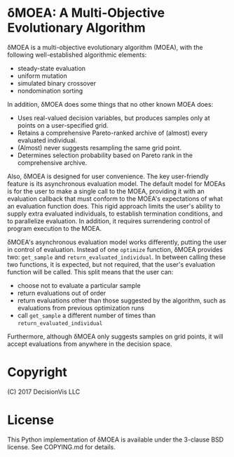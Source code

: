# δMOEA: A Multi-Objective Evolutionary Algorithm

δMOEA is a multi-objective evolutionary algorithm (MOEA),
with the following well-established algorithmic elements:

* steady-state evaluation
* uniform mutation
* simulated binary crossover
* nondomination sorting

In addition, δMOEA does some things that no other known
MOEA does:

* Uses real-valued decision variables, but produces samples
only at points on a user-specified grid.
* Retains a comprehensive Pareto-ranked archive of (almost)
every evaluated individual.
* (Almost) never suggests resampling the same grid point.
* Determines selection probability based on Pareto rank
in the comprehensive archive.

Also, δMOEA is designed for user convenience.  The key
user-friendly feature is its asynchronous evaluation model.
The default model for MOEAs is for the user to make a
single call to the MOEA, providing it with an evaluation
callback that must conform to the MOEA's expectations of
what an evaluation function does.  This rigid approach
limits the user's ability to supply extra evaluated
individuals, to establish termination conditions, and to
parallelize evaluation.  In addition, it requires
surrendering control of program execution to the MOEA.

δMOEA's asynchronous evaluation model works differently,
putting the user in control of evaluation.  Instead of one
`optimize` function, δMOEA provides two: `get_sample`
and `return_evaluated_individual`.  In between calling
these two functions, it is expected, but not required,
that the user's evaluation function will be called.
This split means that the user can:

* choose not to evaluate a particular sample
* return evaluations out of order
* return evaluations other than those suggested by the
algorithm, such as evaluations from previous optimization
runs
* call `get_sample` a different number of times than
`return_evaluated_individual`

Furthermore, although δMOEA only suggests samples on grid
points, it will accept evaluations from anywhere in the
decision space.

# Copyright

(C) 2017 DecisionVis LLC

# License

This Python implementation of δMOEA is available under
the 3-clause BSD license.  See COPYING.md for details.
